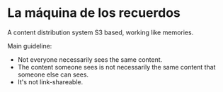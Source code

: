 # La máquina de los recuerdos
A content distribution system S3 based, working like memories. 

Main guideline:
- Not everyone necessarily sees the same content.
- The content someone sees is not necessarily the same content that someone else can sees.
- It's not link-shareable.

